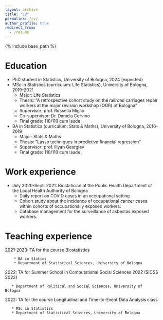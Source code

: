 ```yaml
---
layout: archive
title: "CV"
permalink: /cv/
author_profile: true
redirect_from:
  - /resume
---
```


{% include base_path %}

Education
======
* PhD student in Statistics, University of Bologna, 2024 (expected)
* MSc in Statistics (curriculum: Life Statistics), University of Bologna, 2019-2021
     * Major: Life Statistics
     * Thesis: "A retrospective cohort study on the railroad carriages repair workers at the major revision workshop (OGR) of Bologna"
     * Supervisor: prof. Rossella Miglio 
     * Co-supervisor: Dr. Daniela Cervino
     * Final grade: 110/110 cum laude
* BA in Statistics (curriculum: Stats & Maths), University of Bologna, 2016-2019
     * Major: Stats & Maths
     * Thesis: "Lasso techniques in predictive financial regression"
     * Supervisor: prof. Iliyan Georgiev
     * Final grade: 110/110 cum laude



Work experience
======
* July 2020-Sept. 2021: Biostatician at the Public Health Department of the Local Health Authority of Bologna
  * Daily report on COVID cases in an occupational setting
  * Cohort study about the incidence of occupational cancer cases within cohorts of occupationally exposed workers.
  * Database management for the surveillance of asbestos exposed workers.

Teaching experience
====

2021-2023: TA for the course Biostatistics

        * BA in Statics
        * Department of Statistical Sciences, University of Bologna

2022: TA for Summer School in Computational Social Sciences 2022 (SICSS 2022)

       * Department of Political and Social Sciences, University of Bologna
  
2022: TA for the course Longitudinal and Time-to-Event Data Analysis class

       * MSc in Statistics
       * Department of Statistical Sciences, University of Bologna

 

  


